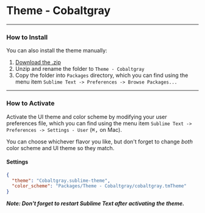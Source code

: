 # Theme - Cobaltgray

***

### How to Install

You can also install the theme manually:

1. [Download the .zip](https://github.com/66beta/cobaltgray/archive/master.zip)
2. Unzip and rename the folder to `Theme - Cobaltgray`
3. Copy the folder into `Packages` directory, which you can find using the menu item `Sublime Text -> Preferences -> Browse Packages...`

***

### How to Activate

Activate the UI theme and color scheme by modifying your user preferences file, which you can find using the menu item `Sublime Text -> Preferences -> Settings - User` (<kbd>⌘</kbd><kbd>,</kbd> on Mac).

You can choose whichever flavor you like, but don't forget to change *both* color scheme and UI theme so they match.

#### Settings

```json
{
  "theme": "Cobaltgray.sublime-theme",
  "color_scheme": "Packages/Theme - Cobaltgray/cobaltgray.tmTheme"
}
```
***Note: Don't forget to restart Sublime Text after activating the theme.***
